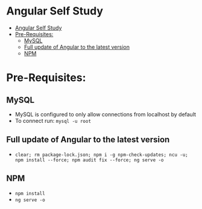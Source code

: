 # Angular Self Study
- [Angular Self Study](#angular-self-study)
- [Pre-Requisites:](#pre-requisites)
  - [MySQL](#mysql)
  - [Full update of Angular to the latest version](#full-update-of-angular-to-the-latest-version)
  - [NPM](#npm)


# Pre-Requisites:

## MySQL
- MySQL is configured to only allow connections from localhost by default
- To connect run:
    `mysql -u root`

## Full update of Angular to the latest version
- `clear; rm package-lock.json; npm i -g npm-check-updates; ncu -u; npm install --force; npm audit fix --force; ng serve -o`

## NPM
- `npm install`
- `ng serve -o`